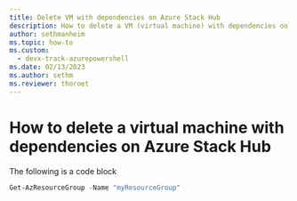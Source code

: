 ```yaml
---
title: Delete VM with dependencies on Azure Stack Hub 
description: How to delete a VM (virtual machine) with dependencies on Azure Stack Hub
author: sethmanheim
ms.topic: how-to
ms.custom:
  - devx-track-azurepowershell
ms.date: 02/13/2023
ms.author: sethm
ms.reviewer: thoroet
---
```

# How to delete a virtual machine with dependencies on Azure Stack Hub


The following is a code block

```powershell
Get-AzResourceGroup -Name "myResourceGroup"
```
